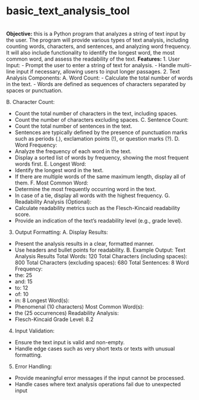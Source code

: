 # basic_text_analysis_tool
<br>
<p1>
 <b> Objective:</b>
this is a Python program that analyzes a string of text input by the user. The 
program will provide various types of text analysis, including counting words, 
characters, and sentences, and analyzing word frequency. It will also include 
functionality to identify the longest word, the most common word, and assess the 
readability of the text.
<b>Features:</b>
1. User Input:
 - Prompt the user to enter a string of text for analysis.
 - Handle multi-line input if necessary, allowing users to input longer passages.
2. Text Analysis Components:
 A. Word Count:
 - Calculate the total number of words in the text. 
 - Words are defined as sequences of characters separated by spaces or 
punctuation.
 
 B. Character Count:
 - Count the total number of characters in the text, including spaces.
 - Count the number of characters excluding spaces.
 C. Sentence Count:
 - Count the total number of sentences in the text. 
 - Sentences are typically defined by the presence of punctuation marks such as 
periods (.), exclamation points (!), or question marks (?).
 D. Word Frequency:
 - Analyze the frequency of each word in the text.
 - Display a sorted list of words by frequency, showing the most frequent words 
first.
 E. Longest Word:
 - Identify the longest word in the text. 
 - If there are multiple words of the same maximum length, display all of them.
 F. Most Common Word:
 - Determine the most frequently occurring word in the text. 
 - In case of a tie, display all words with the highest frequency.
 G. Readability Analysis (Optional):
 - Calculate readability metrics such as the Flesch-Kincaid readability score.
 - Provide an indication of the text’s readability level (e.g., grade level).
3. Output Formatting:
 A. Display Results:
 - Present the analysis results in a clear, formatted manner.
 - Use headers and bullet points for readability.
 B. Example Output:
 Text Analysis Results
 Total Words: 120
 Total Characters (including spaces): 800
 Total Characters (excluding spaces): 680
 Total Sentences: 8
 Word Frequency:
 - the: 25
 - and: 15
 - to: 12
 - of: 10
 - in: 8
 Longest Word(s):
 - Phenomenal (10 characters)
 Most Common Word(s):
 - the (25 occurrences)
 Readability Analysis:
 - Flesch-Kincaid Grade Level: 8.2
4. Input Validation:
 - Ensure the text input is valid and non-empty.
 - Handle edge cases such as very short texts or texts with unusual formatting.
5. Error Handling:
 - Provide meaningful error messages if the input cannot be processed.
 - Handle cases where text analysis operations fail due to unexpected input
</p1>
